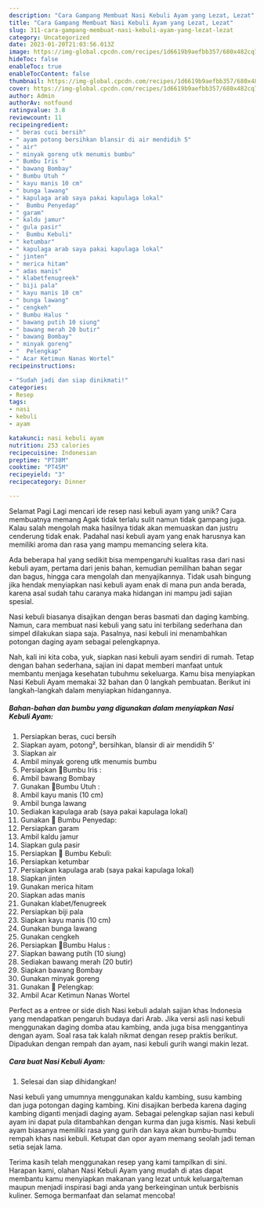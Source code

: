 ```yaml
---
description: "Cara Gampang Membuat Nasi Kebuli Ayam yang Lezat, Lezat"
title: "Cara Gampang Membuat Nasi Kebuli Ayam yang Lezat, Lezat"
slug: 311-cara-gampang-membuat-nasi-kebuli-ayam-yang-lezat-lezat
category: Uncategorized
date: 2023-01-20T21:03:56.013Z
image: https://img-global.cpcdn.com/recipes/1d6619b9aefbb357/680x482cq70/nasi-kebuli-ayam-foto-resep-utama.jpg
hideToc: false
enableToc: true
enableTocContent: false
thumbnail: https://img-global.cpcdn.com/recipes/1d6619b9aefbb357/680x482cq70/nasi-kebuli-ayam-foto-resep-utama.jpg
cover: https://img-global.cpcdn.com/recipes/1d6619b9aefbb357/680x482cq70/nasi-kebuli-ayam-foto-resep-utama.jpg
author: Admin
authorAv: notfound
ratingvalue: 3.8
reviewcount: 11
recipeingredient:
- " beras cuci bersih"
- " ayam potong bersihkan blansir di air mendidih 5"
- " air"
- " minyak goreng utk menumis bumbu"
- " Bumbu Iris "
- " bawang Bombay"
- " Bumbu Utuh "
- " kayu manis 10 cm"
- " bunga lawang"
- " kapulaga arab saya pakai kapulaga lokal"
- "  Bumbu Penyedap"
- " garam"
- " kaldu jamur"
- " gula pasir"
- "  Bumbu Kebuli"
- " ketumbar"
- " kapulaga arab saya pakai kapulaga lokal"
- " jinten"
- " merica hitam"
- " adas manis"
- " klabetfenugreek"
- " biji pala"
- " kayu manis 10 cm"
- " bunga lawang"
- " cengkeh"
- " Bumbu Halus "
- " bawang putih 10 siung"
- " bawang merah 20 butir"
- " bawang Bombay"
- " minyak goreng"
- "  Pelengkap"
- " Acar Ketimun Nanas Wortel"
recipeinstructions:

- "Sudah jadi dan siap dinikmati!"
categories:
- Resep
tags:
- nasi
- kebuli
- ayam

katakunci: nasi kebuli ayam 
nutrition: 253 calories
recipecuisine: Indonesian
preptime: "PT38M"
cooktime: "PT45M"
recipeyield: "3"
recipecategory: Dinner

---
```



Selamat Pagi Lagi mencari ide resep nasi kebuli ayam yang unik? Cara membuatnya memang Agak tidak terlalu sulit namun tidak gampang juga. Kalau salah mengolah maka hasilnya tidak akan memuaskan dan justru cenderung tidak enak. Padahal nasi kebuli ayam yang enak harusnya kan memiliki aroma dan rasa yang mampu memancing selera kita.


Ada beberapa hal yang sedikit bisa mempengaruhi kualitas rasa dari nasi kebuli ayam, pertama dari jenis bahan, kemudian pemilihan bahan segar dan bagus, hingga cara mengolah dan menyajikannya. Tidak usah bingung jika hendak menyiapkan nasi kebuli ayam enak di mana pun anda berada, karena asal sudah tahu caranya maka hidangan ini mampu jadi sajian spesial.

Nasi kebuli biasanya disajikan dengan beras basmati dan daging kambing. Namun, cara membuat nasi kebuli yang satu ini terbilang sederhana dan simpel dilakukan siapa saja. Pasalnya, nasi kebuli ini menambahkan potongan daging ayam sebagai pelengkapnya.


Nah, kali ini kita coba, yuk, siapkan nasi kebuli ayam sendiri di rumah. Tetap dengan bahan sederhana, sajian ini dapat memberi manfaat untuk membantu menjaga kesehatan tubuhmu sekeluarga. Kamu bisa menyiapkan Nasi Kebuli Ayam memakai 32 bahan dan 0 langkah pembuatan. Berikut ini langkah-langkah dalam menyiapkan hidangannya.

<!--inarticleads1-->

##### Bahan-bahan dan bumbu yang digunakan dalam menyiapkan Nasi Kebuli Ayam:

1. Persiapkan  beras, cuci bersih
1. Siapkan  ayam, potong², bersihkan, blansir di air mendidih 5&#39;
1. Siapkan  air
1. Ambil  minyak goreng utk menumis bumbu
1. Persiapkan  🍁Bumbu Iris :
1. Ambil  bawang Bombay
1. Gunakan  🍁Bumbu Utuh :
1. Ambil  kayu manis (10 cm)
1. Ambil  bunga lawang
1. Sediakan  kapulaga arab (saya pakai kapulaga lokal)
1. Gunakan  🍁 Bumbu Penyedap:
1. Persiapkan  garam
1. Ambil  kaldu jamur
1. Siapkan  gula pasir
1. Persiapkan  🍁 Bumbu Kebuli:
1. Persiapkan  ketumbar
1. Persiapkan  kapulaga arab (saya pakai kapulaga lokal)
1. Siapkan  jinten
1. Gunakan  merica hitam
1. Siapkan  adas manis
1. Gunakan  klabet/fenugreek
1. Persiapkan  biji pala
1. Siapkan  kayu manis (10 cm)
1. Gunakan  bunga lawang
1. Gunakan  cengkeh
1. Persiapkan  🍁Bumbu Halus :
1. Siapkan  bawang putih (10 siung)
1. Sediakan  bawang merah (20 butir)
1. Siapkan  bawang Bombay
1. Gunakan  minyak goreng
1. Gunakan  🍁 Pelengkap:
1. Ambil  Acar Ketimun Nanas Wortel


Perfect as a entree or side dish Nasi kebuli adalah sajian khas Indonesia yang mendapatkan pengaruh budaya dari Arab. Jika versi asli nasi kebuli menggunakan daging domba atau kambing, anda juga bisa menggantinya dengan ayam. Soal rasa tak kalah nikmat dengan resep praktis berikut. Dipadukan dengan rempah dan ayam, nasi kebuli gurih wangi makin lezat. 

<!--inarticleads2-->

##### Cara buat Nasi Kebuli Ayam:


1. Selesai dan siap dihidangkan!

Nasi kebuli yang umumnya menggunakan kaldu kambing, susu kambing dan juga potongan daging kambing. Kini disajikan berbeda karena daging kambing diganti menjadi daging ayam. Sebagai pelengkap sajian nasi kebuli ayam ini dapat pula ditambahkan dengan kurma dan juga kismis. Nasi kebuli ayam biasanya memiliki rasa yang gurih dan kaya akan bumbu-bumbu rempah khas nasi kebuli. Ketupat dan opor ayam memang seolah jadi teman setia sejak lama. 

Terima kasih telah menggunakan resep yang kami tampilkan di sini. Harapan kami, olahan Nasi Kebuli Ayam yang mudah di atas dapat membantu kamu menyiapkan makanan yang lezat untuk keluarga/teman maupun menjadi inspirasi bagi anda yang berkeinginan untuk berbisnis kuliner. Semoga bermanfaat dan selamat mencoba!
